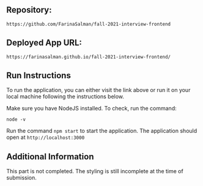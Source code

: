 ## Repository: 

```
https://github.com/FarinaSalman/fall-2021-interview-frontend
```

## Deployed App URL: 

```
https://farinasalman.github.io/fall-2021-interview-frontend/
```

## Run Instructions

To run the application, you can either visit the link above or run it on your local machine following the instructions below.

Make sure you have NodeJS installed. To check, run the command:
```
node -v
```

Run the command ```npm start``` to start the application. The application should open at ```http://localhost:3000```

## Additional Information

This part is not completed. The styling is still incomplete at the time of submission.
